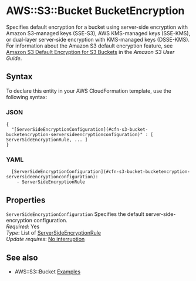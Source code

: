 # AWS::S3::Bucket BucketEncryption<a name="aws-properties-s3-bucket-bucketencryption"></a>

Specifies default encryption for a bucket using server\-side encryption with Amazon S3\-managed keys \(SSE\-S3\), AWS KMS\-managed keys \(SSE\-KMS\), or dual\-layer server\-side encryption with KMS\-managed keys \(DSSE\-KMS\)\. For information about the Amazon S3 default encryption feature, see [Amazon S3 Default Encryption for S3 Buckets](https://docs.aws.amazon.com/AmazonS3/latest/dev/bucket-encryption.html) in the *Amazon S3 User Guide*\.

## Syntax<a name="aws-properties-s3-bucket-bucketencryption-syntax"></a>

To declare this entity in your AWS CloudFormation template, use the following syntax:

### JSON<a name="aws-properties-s3-bucket-bucketencryption-syntax.json"></a>

```
{
  "[ServerSideEncryptionConfiguration](#cfn-s3-bucket-bucketencryption-serversideencryptionconfiguration)" : [ ServerSideEncryptionRule, ... ]
}
```

### YAML<a name="aws-properties-s3-bucket-bucketencryption-syntax.yaml"></a>

```
  [ServerSideEncryptionConfiguration](#cfn-s3-bucket-bucketencryption-serversideencryptionconfiguration): 
    - ServerSideEncryptionRule
```

## Properties<a name="aws-properties-s3-bucket-bucketencryption-properties"></a>

`ServerSideEncryptionConfiguration`  <a name="cfn-s3-bucket-bucketencryption-serversideencryptionconfiguration"></a>
Specifies the default server\-side\-encryption configuration\.  
*Required*: Yes  
*Type*: List of [ServerSideEncryptionRule](aws-properties-s3-bucket-serversideencryptionrule.md)  
*Update requires*: [No interruption](https://docs.aws.amazon.com/AWSCloudFormation/latest/UserGuide/using-cfn-updating-stacks-update-behaviors.html#update-no-interrupt)

## See also<a name="aws-properties-s3-bucket-bucketencryption--seealso"></a>
+ AWS::S3::Bucket [Examples](https://docs.aws.amazon.com/AWSCloudFormation/latest/UserGuide/aws-properties-s3-bucket.html#aws-properties-s3-bucket--examples)

